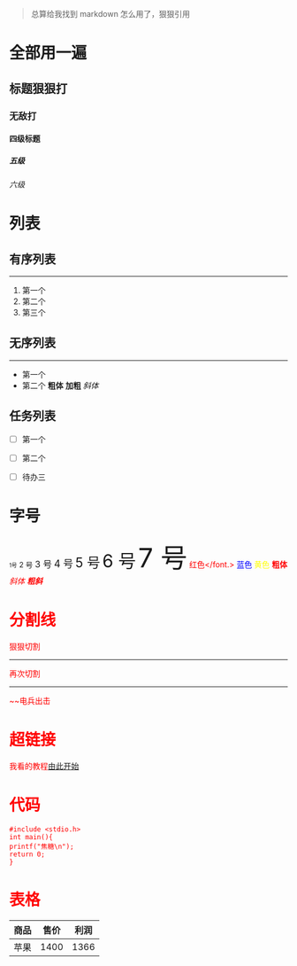 >总算给我找到 markdown 怎么用了，狠狠引用


# 全部用一遍
## 标题狠狠打
### 无敌打
#### 四级标题
##### 五级
###### 六级



# 列表
## 有序列表
---
1. 第一个
2. 第二个
3. 第三个

## 无序列表
---
- 第一个
- 第二个
  **粗体**
**加粗**
*斜体*

## 任务列表
- [ ] 第一个
- [ ] 第二个

- [ ] 待办三


# 字号
<font size="1">1号</font>
<font size="2">2 号</font>
<font size="3">3 号</font>
<font size="4">4 号</font>
<font size="5">5 号</font>
<font size="6">6 号</font>
<font size="7">7 号</font>
<font color="red">红色</font.>
<font color="blue">蓝色</font>
<font color="yellow">黄色</font>
**粗体**
*斜体*
***粗斜***

# 分割线

狠狠切割
***
再次切割
***
~~电兵出击

# 超链接
我看的教程[由此开始](https://www.bilibili.com/video/BV19a411s7R9/?spm_id_from=333.337.search-card.all.click&vd_source=a49318c110b7e455527ed82a01668584)


# 代码
    #include <stdio.h>
    int main(){
    printf("焦糖\n");
    return 0;
    } 


# 表格
|商品|售价|利润|
|---|---|---|
|苹果|1400|1366|

